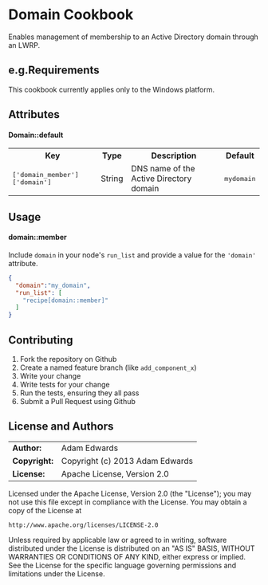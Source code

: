 Domain Cookbook
======================
Enables management of membership to an Active Directory domain through an LWRP.

e.g.Requirements
------------
This cookbook currently applies only to the Windows platform.

Attributes
----------
#### Domain::default
<table>
  <tr>
    <th>Key</th>
    <th>Type</th>
    <th>Description</th>
    <th>Default</th>
  </tr>
  <tr>
    <td><tt>['domain_member']['domain']</tt></td>
    <td>String</td>
    <td>DNS name of the Active Directory domain</td>
    <td><tt>mydomain</tt></td>
  </tr>
</table>

Usage
-----
#### domain::member

Include `domain` in your node's `run_list` and provide a value for the
`'domain'` attribute.

```json
{
  "domain":"my_domain",
  "run_list": [
    "recipe[domain::member]"
  ]
}
```

Contributing
------------
1. Fork the repository on Github
2. Create a named feature branch (like `add_component_x`)
3. Write your change
4. Write tests for your change
5. Run the tests, ensuring they all pass
6. Submit a Pull Request using Github

License and Authors
-------------------

|                      |                                          |
|:---------------------|:-----------------------------------------|
| **Author:**          | Adam Edwards
| **Copyright:**       | Copyright (c) 2013 Adam Edwards
| **License:**         | Apache License, Version 2.0

Licensed under the Apache License, Version 2.0 (the "License");
you may not use this file except in compliance with the License.
You may obtain a copy of the License at

    http://www.apache.org/licenses/LICENSE-2.0

Unless required by applicable law or agreed to in writing, software
distributed under the License is distributed on an "AS IS" BASIS,
WITHOUT WARRANTIES OR CONDITIONS OF ANY KIND, either express or implied.
See the License for the specific language governing permissions and
limitations under the License.

